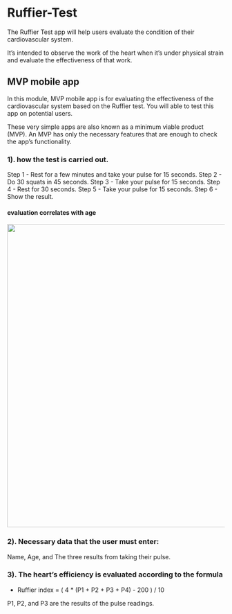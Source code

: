 # Ruffier-Test

The Ruffier Test app will help users evaluate the condition of their cardiovascular system.  

It’s intended to observe the work of the heart when it’s under physical strain and evaluate the effectiveness of that work.

## MVP mobile app

In this module, MVP mobile app is for evaluating the effectiveness of the cardiovascular system based on the Ruffier test. You will able to test this app on potential users.

These very simple apps are also known as a minimum viable product (MVP).
An MVP has only the necessary features that are enough to check the app’s functionality.


### 1). how the test is carried out.

Step 1 - Rest for a few minutes and take your pulse for 15 seconds.
Step 2 - Do 30 squats in 45 seconds.
Step 3 - Take your pulse for 15 seconds.
Step 4 - Rest for 30 seconds.
Step 5 - Take your pulse for 15 seconds.
Step 6 - Show the result.

#### evaluation correlates with age

<img src="eval_correl.png" width="700"/>



### 2). Necessary data that the user must enter:

Name, Age, and The three results from taking their pulse.


### 3). The heart’s efficiency is evaluated according to the formula

- Ruffier index = ( 4 * (P1 + P2 + P3 + P4) - 200 ) / 10 

P1, P2, and P3 are the results of the pulse readings.



